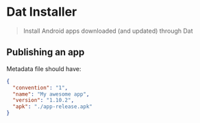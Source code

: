 # Dat Installer

> Install Android apps downloaded (and updated) through Dat

## Publishing an app

Metadata file should have:

```json
{
  "convention": "1",
  "name": "My awesome app",
  "version": "1.10.2",
  "apk": "./app-release.apk"
}
```
